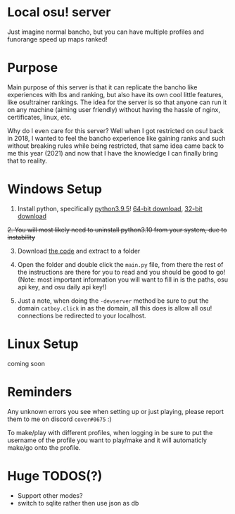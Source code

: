# Local osu! server

Just imagine normal bancho, but you can have multiple profiles and funorange speed up maps ranked!

# Purpose
Main purpose of this server is that it can replicate the bancho like experiences with lbs and ranking, but also have its own cool little features, like osu!trainer rankings. The idea for the server is so that anyone can run it on any machine (aiming user friendly) without having the hassle of nginx, certificates, linux, etc.

Why do I even care for this server? Well when I got restricted on osu! back in 2018, I wanted to feel the bancho experience like gaining ranks and such without breaking rules while being restricted, that same idea came back to me this year (2021) and now that I have the knowledge I can finally bring that to reality.

# Windows Setup
1. Install python, specifically [python3.9.5](https://www.python.org/downloads/release/python-395/)! [64-bit download](https://www.python.org/ftp/python/3.9.5/python-3.9.5-amd64.exe), [32-bit download](https://www.python.org/ftp/python/3.9.5/python-3.9.5.exe) 

~~2. You will most likely need to uninstall python3.10 from your system, due to instability~~

3. Download [the code](https://github.com/coverosu/local-osu-server/archive/refs/heads/main.zip) and extract to a folder

4. Open the folder and double click the `main.py` file, from there the rest of the instructions are there for you to read and you should be good to go! (Note: most important information you will want to fill in is the paths, osu api key, and osu daily api key!)

5. Just a note, when doing the `-devserver` method be sure to put the domain `catboy.click` in as the domain, all this does is allow all osu! connections be redirected to your localhost.

# Linux Setup
coming soon

# Reminders
Any unknown errors you see when setting up or just playing, please report them to me on discord `cover#0675` :)

To make/play with different profiles, when logging in be sure to put the username of the profile you want to play/make and it will automaticly make/go onto the profile.

# Huge TODOS(?)

- Support other modes?
- switch to sqlite rather then use json as db
